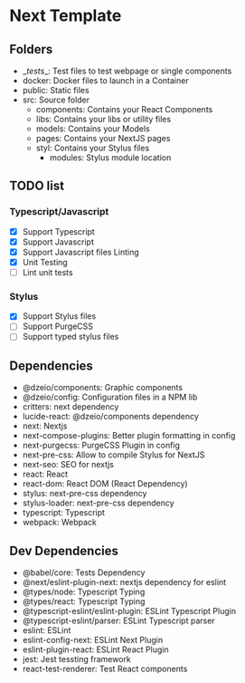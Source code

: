 # Next Template

## Folders

- \__tests__: Test files to test webpage or single components
- docker: Docker files to launch in a Container
- public: Static files
- src: Source folder
  - components: Contains your React Components
  - libs: Contains your libs or utility files
  - models: Contains your Models
  - pages: Contains your NextJS pages
  - styl: Contains your Stylus files
    - modules: Stylus module location

## TODO list

### Typescript/Javascript

- [x] Support Typescript
- [x] Support Javascript
- [x] Support Javascript files Linting
- [x] Unit Testing
- [ ] Lint unit tests

### Stylus

- [x] Support Stylus files
- [ ] Support PurgeCSS
- [ ] Support typed stylus files

## Dependencies

- @dzeio/components: Graphic components
- @dzeio/config: Configuration files in a NPM lib
- critters: next dependency
- lucide-react: @dzeio/components dependency
- next: Nextjs
- next-compose-plugins: Better plugin formatting in config
- next-purgecss: PurgeCSS Plugin in config
- next-pre-css: Allow to compile Stylus for NextJS
- next-seo: SEO for nextjs
- react: React
- react-dom: React DOM (React Dependency)
- stylus: next-pre-css dependency
- stylus-loader: next-pre-css dependency
- typescript: Typescript
- webpack: Webpack

## Dev Dependencies

- @babel/core: Tests Dependency
- @next/eslint-plugin-next: nextjs dependency for eslint
- @types/node: Typescript Typing
- @types/react: Typescript Typing
- @typescript-eslint/eslint-plugin: ESLint Typescript Plugin
- @typescript-eslint/parser: ESLint Typescript parser
- eslint: ESLint
- eslint-config-next: ESLint Next Plugin
- eslint-plugin-react: ESLint React Plugin
- jest: Jest tessting framework
- react-test-renderer: Test React components
